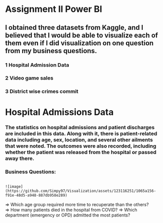 # Assignment II Power BI

## I obtained three datasets from Kaggle, and I believed that I would be able to visualize each of them even if I did visualization on one question from my business questions.

### 1 Hospital Admission Data
### 2 Video game sales
### 3 District wise crimes commit


# Hospital Admissions Data

### The statistics on hospital admissions and patient discharges are included in this data. Along with it, there is patient-related data including age, sex, location, and several other ailments that were noted. The outcomes were also recorded, including whether the patient was released from the hospital or passed away there.

### Business Questions:
                                                                                                    ![image](https://github.com/Simpy97/Visualization/assets/123116251/1065a156-f91e-48d5-a948-887db958e289)

                                                             
 => Which age group required more time to recuperate than the others?  
 => How many patients died in the hospital from COVID?
 => Which department (emergency or OPD) admitted the most patients?




                                                     









